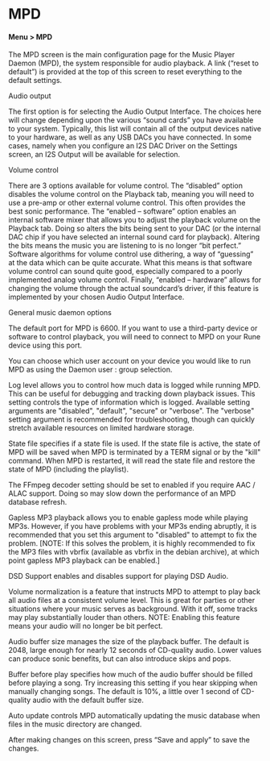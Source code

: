 ﻿# MPD

#### Menu > MPD

The MPD screen is the main configuration page for the Music Player Daemon (MPD), the system responsible for audio playback. A link (“reset to default”) is provided at the top of this screen to reset everything to the default settings.

Audio output

The first option is for selecting the Audio Output Interface. The choices here will change depending upon the various “sound cards” you have available to your system. Typically, this list will contain all of the output devices native to your hardware, as well as any USB DACs you have connected. In some cases, namely when you configure an I2S DAC Driver on the Settings screen, an I2S Output will be available for selection.

Volume control

There are 3 options available for volume control. The “disabled” option disables the volume control on the Playback tab, meaning you will need to use a pre-amp or other external volume control. This often provides the best sonic performance. The “enabled – software” option enables an internal software mixer that allows you to adjust the playback volume on the Playback tab. Doing so alters the bits being sent to your DAC (or the internal DAC chip if you have selected an internal sound card for playback). Altering the bits means the music you are listening to is no longer “bit perfect.” Software algorithms for volume control use dithering, a way of “guessing” at the data which can be quite accurate. What this means is that software volume control can sound quite good, especially compared to a poorly implemented analog volume control. Finally, “enabled – hardware” allows for changing the volume through the actual soundcard’s driver, if this feature is implemented by your chosen Audio Output Interface.

General music daemon options

The default port for MPD is 6600. If you want to use a third-party device or software to control playback, you will need to connect to MPD on your Rune device using this port.

You can choose which user account on your device you would like to run MPD as using the Daemon user : group selection.

Log level allows you to control how much data is logged while running MPD. This can be useful for debugging and tracking down playback issues. This setting controls the type of information which is logged. Available setting arguments are "disabled", "default", "secure" or "verbose". The "verbose" setting argument is recommended for troubleshooting, though can quickly stretch available resources on limited hardware storage.

State file specifies if a state file is used. If the state file is active, the state of MPD will be saved when MPD is terminated by a TERM signal or by the "kill" command. When MPD is restarted, it will read the state file and restore the state of MPD (including the playlist).

The FFmpeg decoder setting should be set to enabled if you require AAC / ALAC support. Doing so may slow down the performance of an MPD database refresh.

Gapless MP3 playback allows you to enable gapless mode while playing MP3s. However, if you have problems with your MP3s ending abruptly, it is recommended that you set this argument to "disabled" to attempt to fix the problem. [NOTE: If this solves the problem, it is highly recommended to fix the MP3 files with vbrfix (available as vbrfix in the debian archive), at which point gapless MP3 playback can be enabled.]

DSD Support enables and disables support for playing DSD Audio.

Volume normalization is a feature that instructs MPD to attempt to play back all audio files at a consistent volume level. This is great for parties or other situations where your music serves as background. With it off, some tracks may play substantially louder than others. NOTE: Enabling this feature means your audio will no longer be bit perfect.

Audio buffer size manages the size of the playback buffer. The default is 2048, large enough for nearly 12 seconds of CD-quality audio. Lower values can produce sonic benefits, but can also introduce skips and pops.

Buffer before play specifies how much of the audio buffer should be filled before playing a song. Try increasing this setting if you hear skipping when manually changing songs. The default is 10%, a little over 1 second of CD-quality audio with the default buffer size.

Auto update controls MPD automatically updating the music database when files in the music directory are changed.

After making changes on this screen, press “Save and apply” to save the changes.

